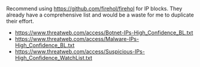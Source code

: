 Recommend using https://github.com/firehol/firehol for IP blocks. They already have a comprehensive list and would be a waste for me to duplicate their effort.


* https://www.threatweb.com/access/Botnet-IPs-High_Confidence_BL.txt
* https://www.threatweb.com/access/Malware-IPs-High_Confidence_BL.txt
* https://www.threatweb.com/access/Suspicious-IPs-High_Confidence_WatchList.txt